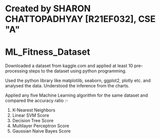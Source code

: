 # Created by SHARON CHATTOPADHYAY [R21EF032], CSE "A"
# ML_Fitness_Dataset

Downloaded a dataset from kaggle.com and applied at least 10 pre-processing steps to the dataset using python programming.

Used the python library like matplotlib, seaborn, ggplot2, plotly etc. and analysed the data. Understood the inference from the charts.

Applied any five Machine Learning algorithm for the same dataset and compared the accuracy ratio :-
1) K-Nearest Neighbors
2) Linear SVM Score
3) Decision Tree Score
4) Multilayer Perceptron Score
5) Gaussian Naive Bayes Score
